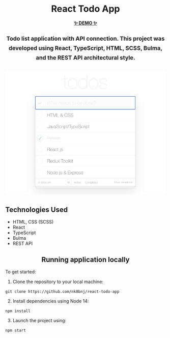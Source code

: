 <h1 align="center">React Todo App</h1>

<p align="center">
  <a href="https://nk8bnj.github.io/react-todo-app/">
    <strong>✨ DEMO ✨</strong>
  </a>
</p>

<h2 align="center">
    <sup>Todo list application with API connection. This project was developed using React, TypeScript, HTML, SCSS, Bulma, and the REST API architectural style.</sup>
</h>

![image](https://github.com/nk8bnj/react-todo-app/blob/main/public/Screenshot.png)

## Technologies Used

- HTML, CSS (SCSS)
- React
- TypeScript
- Bulma
- REST API

<h2 align="center">Running application locally</h2>

To get started:

1. Clone the repository to your local machine:
```
git clone https://github.com/nk8bnj/react-todo-app
```

2. Install dependencies using Node 14:
```
npm install
```
3. Launch the project using:
```
npm start
```
